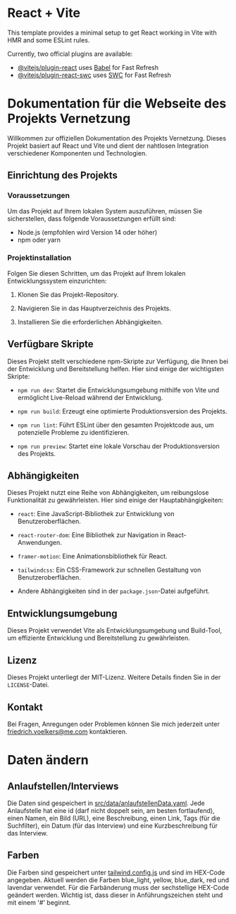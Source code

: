 # React + Vite

This template provides a minimal setup to get React working in Vite with HMR and some ESLint rules.

Currently, two official plugins are available:

- [@vitejs/plugin-react](https://github.com/vitejs/vite-plugin-react/blob/main/packages/plugin-react/README.md) uses [Babel](https://babeljs.io/) for Fast Refresh
- [@vitejs/plugin-react-swc](https://github.com/vitejs/vite-plugin-react-swc) uses [SWC](https://swc.rs/) for Fast Refresh

# Dokumentation für die Webseite des Projekts Vernetzung

Willkommen zur offiziellen Dokumentation des Projekts Vernetzung. Dieses Projekt basiert auf React und Vite und dient der nahtlosen Integration verschiedener Komponenten und Technologien.

## Einrichtung des Projekts

### Voraussetzungen

Um das Projekt auf Ihrem lokalen System auszuführen, müssen Sie sicherstellen, dass folgende Voraussetzungen erfüllt sind:

- Node.js (empfohlen wird Version 14 oder höher)
- npm oder yarn

### Projektinstallation

Folgen Sie diesen Schritten, um das Projekt auf Ihrem lokalen Entwicklungssystem einzurichten:

1. Klonen Sie das Projekt-Repository.

2. Navigieren Sie in das Hauptverzeichnis des Projekts.

3. Installieren Sie die erforderlichen Abhängigkeiten.

## Verfügbare Skripte

Dieses Projekt stellt verschiedene npm-Skripte zur Verfügung, die Ihnen bei der Entwicklung und Bereitstellung helfen. Hier sind einige der wichtigsten Skripte:

- `npm run dev`: Startet die Entwicklungsumgebung mithilfe von Vite und ermöglicht Live-Reload während der Entwicklung.

- `npm run build`: Erzeugt eine optimierte Produktionsversion des Projekts.

- `npm run lint`: Führt ESLint über den gesamten Projektcode aus, um potenzielle Probleme zu identifizieren.

- `npm run preview`: Startet eine lokale Vorschau der Produktionsversion des Projekts.

## Abhängigkeiten

Dieses Projekt nutzt eine Reihe von Abhängigkeiten, um reibungslose Funktionalität zu gewährleisten. Hier sind einige der Hauptabhängigkeiten:

- `react`: Eine JavaScript-Bibliothek zur Entwicklung von Benutzeroberflächen.

- `react-router-dom`: Eine Bibliothek zur Navigation in React-Anwendungen.

- `framer-motion`: Eine Animationsbibliothek für React.

- `tailwindcss`: Ein CSS-Framework zur schnellen Gestaltung von Benutzeroberflächen.

- Andere Abhängigkeiten sind in der `package.json`-Datei aufgeführt.

## Entwicklungsumgebung

Dieses Projekt verwendet Vite als Entwicklungsumgebung und Build-Tool, um effiziente Entwicklung und Bereitstellung zu gewährleisten.

## Lizenz

Dieses Projekt unterliegt der MIT-Lizenz. Weitere Details finden Sie in der `LICENSE`-Datei.

## Kontakt

Bei Fragen, Anregungen oder Problemen können Sie mich jederzeit unter [friedrich.voelkers@me.com](mailto:friedrich.voelkers@me.com) kontaktieren.

# Daten ändern

## Anlaufstellen/Interviews

Die Daten sind gespeichert in [src/data/anlaufstellenData.yaml](https://github.com/frievoe97/projekt-vernetzung/blob/main/src/data/anlaufstellenData.yaml). Jede Anlaufstelle hat eine id (darf nicht doppelt sein, am besten fortlaufend), einen Namen, ein Bild (URL), eine Beschreibung, einen Link, Tags (für die Suchfilter), ein Datum (für das Interview) und eine Kurzbeschreibung für das Interview.

## Farben

Die Farben sind gespeichert unter [tailwind.config.js](https://github.com/frievoe97/projekt-vernetzung/blob/main/tailwind.config.js) und sind im HEX-Code angegeben. Aktuell werden die Farben blue_light, yellow, blue_dark, red und lavendar verwendet. Für die Farbänderung muss der sechstellige HEX-Code geändert werden. Wichtig ist, dass dieser in Anführungszeichen steht und mit einem '#' beginnt.
